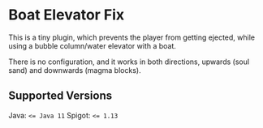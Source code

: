 # Boat Elevator Fix

This is a tiny plugin, which prevents the player from getting ejected, while using a bubble
column/water elevator with a boat.

There is no configuration, and it works in both directions,
upwards (soul sand) and downwards (magma blocks).

## Supported Versions

Java: ``<= Java 11``
Spigot: ``<= 1.13``
